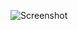 ![Screenshot](https://raw.githubusercontent.com/Cryakl/Ultimate-RAT-Collection/refs/heads/main/RPS420Rat/Screenshot.png)

